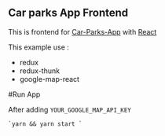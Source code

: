 ## Car parks App Frontend 
This is frontend for [Car-Parks-App](https://github.com/Taym95/Car-Parks-App) with [React](https://github.com/facebook/react)
 
 This example use :
   * redux
   * redux-thunk
   * google-map-react
 
#Run App
 
 
   After adding `YOUR_GOOGLE_MAP_API_KEY`
     
    `yarn && yarn start `
